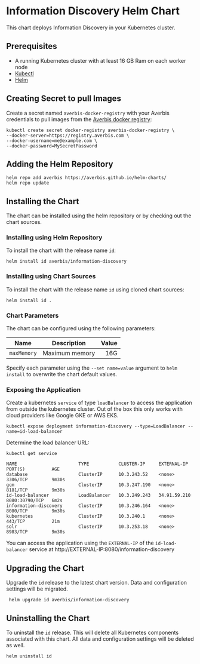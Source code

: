 # Information Discovery Helm Chart

This chart deploys Information Discovery in your Kubernetes cluster.

## Prerequisites

- A running Kubernetes cluster with at least 16 GB Ram on each worker node
- [Kubectl](https://kubernetes.io/docs/tasks/tools/)
- [Helm](https://helm.sh/docs/intro/install/)

## Creating Secret to pull Images

Create a secret named `averbis-docker-registry` with your Averbis credentials to pull images from the [Averbis docker registry](https://registry.averbis.com):

```
kubectl create secret docker-registry averbis-docker-registry \
--docker-server=https://registry.averbis.com \
--docker-username=me@example.com \
--docker-password=MySecretPassword
```

## Adding the Helm Repository
```
helm repo add averbis https://averbis.github.io/helm-charts/
helm repo update
```

## Installing the Chart

The chart can be installed using the helm repository or by checking out the chart sources.

### Installing using Helm Repository
To install the chart with the release name `id`:

```
helm install id averbis/information-discovery
```

### Installing using Chart Sources
To install the chart with the release name `id` using cloned chart sources:
```
helm install id .
```

### Chart Parameters
The chart can be configured using the following parameters:

| Name        | Description   | Value         |
| ------------|:-------------:| -------------:|
| `maxMemory` | Maximum memory| 16G           |


Specify each parameter using the `--set name=value` argument to `helm install` to overwrite the chart default values.


### Exposing the Application
Create a kubernetes `service` of type `loadBalancer` to access the application from outside the kubernetes cluster. Out of the box this only works
with cloud providers like Google GKE or AWS EKS.

```
kubectl expose deployment information-discovery --type=LoadBalancer --name=id-load-balancer
```

Determine the load balancer URL:
```
kubectl get service

NAME                       TYPE           CLUSTER-IP     EXTERNAL-IP    PORT(S)          AGE
database                   ClusterIP      10.3.243.52    <none>         3306/TCP         9m30s
gcm                        ClusterIP      10.3.247.190   <none>         8181/TCP         9m30s
id-load-balancer           LoadBalancer   10.3.249.243   34.91.59.210   8080:30790/TCP   6m2s
information-discovery      ClusterIP      10.3.246.164   <none>         8080/TCP         9m30s
kubernetes                 ClusterIP      10.3.240.1     <none>         443/TCP          21m
solr                       ClusterIP      10.3.253.18    <none>         8983/TCP         9m30s
```

You can access the application using the `EXTERNAL-IP` of the `id-load-balancer` service at http://EXTERNAL-IP:8080/information-discovery


## Upgrading the Chart
Upgrade the `id` release to the latest chart version. Data and configuration settings will be migrated.
```
 helm upgrade id averbis/information-discovery
```

## Uninstalling the Chart
To uninstall the `id` release. This will delete all Kubernetes components associated with this chart. All data and configuration settings will be deleted as well.

```
helm uninstall id
```
